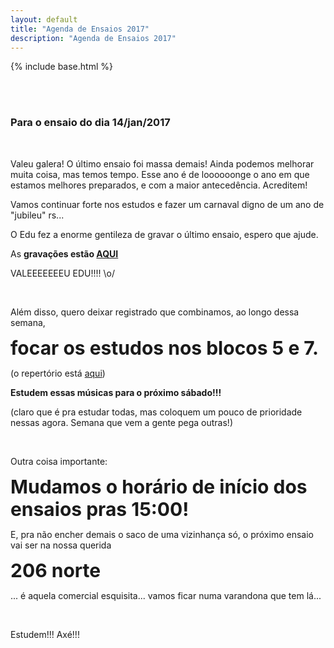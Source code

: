 ```yaml
---
layout: default
title: "Agenda de Ensaios 2017"
description: "Agenda de Ensaios 2017"
---
```

{% include base.html %}

<style type="text/css" media="screen">

  img {
    width:80%;
    margin: 5px 0;

  }

</style>


<br/><br/>

### Para o ensaio do dia 14/jan/2017

<br/>

Valeu galera! O último ensaio foi massa demais! Ainda podemos melhorar muita coisa, mas temos tempo. Esse ano é de loooooonge o ano em que estamos melhores preparados, e com a maior antecedência. Acreditem!

Vamos continuar forte nos estudos e fazer um carnaval digno de um ano de "jubileu" rs...

O Edu fez a enorme gentileza de gravar o último ensaio, espero que ajude.

As **gravações estão [AQUI](https://www.dropbox.com/sh/3t3xjy4w7fqcvt9/AAB6FDRPvyMkmzoQA3Yv0NePa?dl=0)**

VALEEEEEEEU EDU!!!! \o/

<br/>

Além disso, quero deixar registrado que combinamos, ao longo dessa semana,

<span style='font-size: 30px; font-weight: bold'>
  focar os estudos nos blocos 5 e 7.
</span>

(o repertório está [aqui]({{base}}/repertorio.html))

**Estudem essas músicas para o próximo sábado!!!**

(claro que é pra estudar todas, mas coloquem um pouco de prioridade nessas agora. Semana que vem a gente pega outras!)

<br/>

Outra coisa importante:

<span style='font-size: 30px; font-weight: bold'>
  Mudamos o horário de início dos ensaios pras 15:00!
</span>

E, pra não encher demais o saco de uma vizinhança só, o próximo ensaio vai ser na nossa querida

<span style='font-size: 30px; font-weight: bold'>
  206 norte
</span>

... é aquela comercial esquisita... vamos ficar numa varandona que tem lá...

<br/>

Estudem!!!
Axé!!!


<br/><br/><br/><br/><br/><br/><br/>


